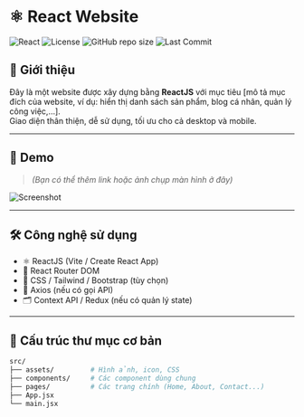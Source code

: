 # ⚛️ React Website

![React](https://img.shields.io/badge/React-18.x-blue?logo=react)
![License](https://img.shields.io/badge/license-MIT-green)
![GitHub repo size](https://img.shields.io/github/repo-size/yourusername/project-name)
![Last Commit](https://img.shields.io/github/last-commit/yourusername/project-name)

## 📌 Giới thiệu

Đây là một website được xây dựng bằng **ReactJS** với mục tiêu [mô tả mục đích của website, ví dụ: hiển thị danh sách sản phẩm, blog cá nhân, quản lý công việc,...].  
Giao diện thân thiện, dễ sử dụng, tối ưu cho cả desktop và mobile.

---

## 🚀 Demo

> *(Bạn có thể thêm link hoặc ảnh chụp màn hình ở đây)*

![Screenshot](link_anh_chup_website)

---

## 🛠 Công nghệ sử dụng

- ⚛️ ReactJS (Vite / Create React App)
- 🧩 React Router DOM
- 🎨 CSS / Tailwind / Bootstrap (tùy chọn)
- 🔄 Axios (nếu có gọi API)
- 🗂️ Context API / Redux (nếu có quản lý state)

---

## 📁 Cấu trúc thư mục cơ bản

```bash
src/
├── assets/         # Hình ảnh, icon, CSS
├── components/     # Các component dùng chung
├── pages/          # Các trang chính (Home, About, Contact...)
├── App.jsx
└── main.jsx
